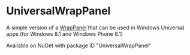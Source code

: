UniversalWrapPanel
==================
A simple version of a [WrapPanel](http://msdn.microsoft.com/en-us/library/system.windows.controls.wrappanel%28v=vs.110%29.aspx) that can be used in Windows Universal apps (for Windows 8.1 and Windows Phone 8.1)

Available on NuGet with package ID "UniversalWrapPanel"
